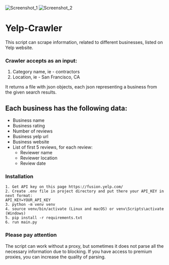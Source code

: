![Screenshot_1](https://user-images.githubusercontent.com/20545475/207770520-b1262a99-182c-4ae0-b83e-35fb8c1f3eba.png)
![Screenshot_2](https://user-images.githubusercontent.com/20545475/207770523-61ed3608-4c1a-4c44-9433-f30e711b3f1f.png)
# Yelp-Crawler

This script can scrape information, related to different businesses, listed on Yelp website.

### Crawler accepts as an input:

1. Category name, ie - contractors
2. Location, ie - San Francisco, CA

It returns a file with json objects, each json representing a business from the
given search results.

## Each business has the following data:

- Business name
- Business rating
- Number of reviews
- Business yelp url
- Business website
- List of first 5 reviews, for each review:
    * Reviewer name
    * Reviewer location
    * Review date

### Installation
```shell
1. Get API key on this page https://fusion.yelp.com/
2. Create .env file in project directory and put there your API_KEY in next format:
API_KEY=YOUR_API_KEY
3. python -m venv venv
4. source venv/bin/activate (Linux and macOS) or venv\Scripts\activate (Windows)
5. pip install -r requirements.txt
6. run main.py
```

### Please pay attention

The script can work without a proxy, but sometimes it does not parse all the necessary information due to blocking.
If you have access to premium proxies, you can increase the quality of parsing.
